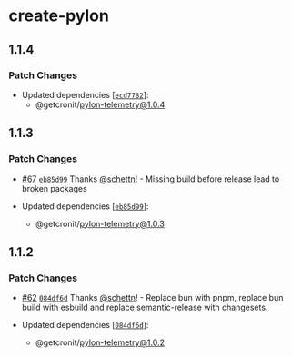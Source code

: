 # create-pylon

## 1.1.4

### Patch Changes

- Updated dependencies [[`ecd7782`](https://github.com/getcronit/pylon/commit/ecd77827be4df05a7fe1c26f1d827708e95ff026)]:
  - @getcronit/pylon-telemetry@1.0.4

## 1.1.3

### Patch Changes

- [#67](https://github.com/getcronit/pylon/pull/67) [`eb85d99`](https://github.com/getcronit/pylon/commit/eb85d9920235e0322f39f46576e1098526e871b5) Thanks [@schettn](https://github.com/schettn)! - Missing build before release lead to broken packages

- Updated dependencies [[`eb85d99`](https://github.com/getcronit/pylon/commit/eb85d9920235e0322f39f46576e1098526e871b5)]:
  - @getcronit/pylon-telemetry@1.0.3

## 1.1.2

### Patch Changes

- [#62](https://github.com/getcronit/pylon/pull/62) [`084df6d`](https://github.com/getcronit/pylon/commit/084df6daa53ccfe575db1aacbd1a07adebf8a716) Thanks [@schettn](https://github.com/schettn)! - Replace bun with pnpm, replace bun build with esbuild and replace semantic-release with changesets.

- Updated dependencies [[`084df6d`](https://github.com/getcronit/pylon/commit/084df6daa53ccfe575db1aacbd1a07adebf8a716)]:
  - @getcronit/pylon-telemetry@1.0.2
